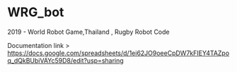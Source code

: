 # WRG_bot
2019 - World Robot Game,Thailand , Rugby Robot Code

Documentation link > 
https://docs.google.com/spreadsheets/d/1ei62JO9oeeCpDW7kFIEY4TAZpoq_dQkBUbiVAYc59D8/edit?usp=sharing
